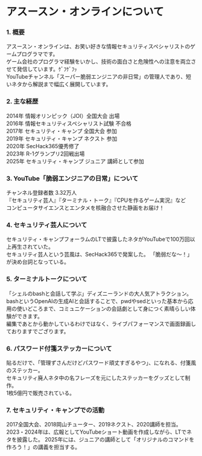 # アスースン・オンラインについて

### 1. 概要
アスースン・オンラインは、お笑い好きな情報セキュリティスペシャリストのゲームプログラマです。  
ゲーム会社のプログラマ経験をいかし、技術の面白さと危険性への注意を両立させて発信しています。ｹﾞﾌｹﾞﾌｯ  
YouTubeチャンネル「スーパー脆弱エンジニアの非日常」の管理人であり、短いネタから解説まで幅広く展開しています。  

### 2. 主な経歴
2014年 情報オリンピック（JOI）全国大会 出場  
2016年 情報セキュリティスペシャリスト試験 不合格  
2017年 セキュリティ・キャンプ 全国大会 参加  
2019年 セキュリティ・キャンプ ネクスト 参加  
2020年 SecHack365優秀修了  
2023年 R-1グランプリ2回戦出場  
2025年 セキュリティ・キャンプ ジュニア 講師として参加  

### 3. YouTube「脆弱エンジニアの日常」について
チャンネル登録者数 3.32万人  
『セキュリティ芸人』『ターミナル・トーク』『CPUを作るゲーム実況』など  
コンピュータサイエンスとエンタメを核融合させた静画をお届け！  

### 4. セキュリティ芸人について
セキュリティ・キャンプフォーラムのLTで披露したネタがYouTubeで100万回以上再生されていた。  
セキュリティ芸人という芸風は、SecHack365で発案した。 
「脆弱だな〜！」が決め台詞となっている。  

### 5. ターミナルトークについて
「シェルのbashと会話して学ぶ」ディズニーランドの大人気アトラクション。  
bashというOpenAIの生成AIと会話することで、pwdやsedといった基本から応用の使いどころまで、コミュニケーションの会話劇として身につく素晴らしい体験ができます。  
編集であとから動かしているわけではなく、ライブパフォーマンスで画面録画しておりますでござります。

### 6. パスワード付箋ステッカーについて
貼るだけで、「管理ずさんだけどパスワード頑丈すぎるやつ」、になれる、付箋風のステッカー。  
セキュリティ廃人ネタ中の名フレーズを元にしたステッカーをグッズとして制作。  
1枚5億円で販売されている。  

### 7. セキュリティ・キャンプでの活動
2017全国大会、2018岡山チューター、2019ネクスト、2020講師を担当。  
2023・2024年は、広報としてYouTubeショート動画を作成しながら、LTでネタを披露した。 
2025年には、ジュニアの講師として「オリジナルのコマンドを作ろう！」の講義を担当する。  
